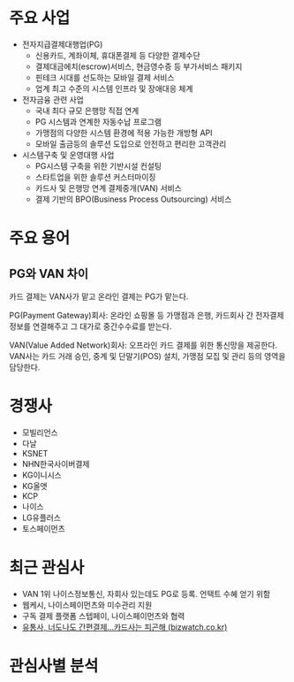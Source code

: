 

# 주요 사업

- 전자지급결제대행업(PG)
  - 신용카드, 계좌이체, 휴대폰결제 등 다양한 결제수단
  - 결제대금에치(escrow)서비스, 현금영수증 등 부가서비스 패키지
  - 핀테크 시대를 선도하는 모바일 결제 서비스
  - 업계 최고 수준의 시스템 인프라 및 장애대응 체계
- 전자금융 관련 사업
  - 국내 최다 규모 은행망 직접 연계
  - PG 시스템과 연계한 자동수납 프로그램
  - 가맹점의 다양한 시스템 환경에 적용 가능한 개방형 API
  - 모바일 출금등의 솔루션 도입으로 안전하고 편리한 고객관리
- 시스템구축 및 운영대행 사업
  - PG시스템 구축을 위한 기반시설 컨설팅
  - 스타트업을 위한 솔루션 커스터마이징
  - 카드사 및 은행망 연계 결제중개(VAN) 서비스
  - 결제 기반의 BPO(Business Process Outsourcing) 서비스



# 주요 용어

## PG와 VAN 차이

카드 결제는 VAN사가 맡고 온라인 결제는 PG가 맡는다.

PG(Payment Gateway)회사: 온라인 쇼핑몰 등 가맹점과 은행, 카드회사 간 전자결제 정보를 연결해주고 그 대가로 중간수수료를 받는다.

VAN(Value Added Network)회사: 오프라인 카드 결제를 위한 통신망을 제공한다. VAN사는 카드 거래 승인, 중계 및 단말기(POS) 설치, 가맹점 모집 및 관리 등의 영역을 담당한다.



# 경쟁사

- 모빌리언스
- 다날
- KSNET
- NHN한국사이버결제
- KG이니시스
- KG올앳
- KCP
- 나이스
- LG유플러스
- 토스페이먼츠

# 최근 관심사

- VAN 1위 나이스정보통신, 자회사 있는데도 PG로 등록. 언택트 수혜 얻기 위함
- 웹케시, 나이스페이먼츠와 미수관리 지원
- 구독 결제 플랫폼 스텝페이, 나이스페이먼츠와 협력
- [유통사, 너도나도 간편결제…카드사는 피곤해 (bizwatch.co.kr)](http://news.bizwatch.co.kr/article/finance/2020/04/23/0027)



# 관심사별 분석





